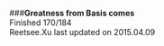 ###__Greatness from Basis comes__    
Finished 170/184      
Reetsee.Xu last updated on 2015.04.09               
